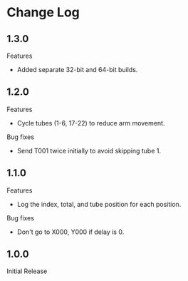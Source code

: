 # Change Log

## 1.3.0

Features

  - Added separate 32-bit and 64-bit builds.

## 1.2.0

Features

  - Cycle tubes (1-6, 17-22) to reduce arm movement.

Bug fixes

  - Send T001 twice initially to avoid skipping tube 1.

## 1.1.0

Features

  - Log the index, total, and tube position for each position.

Bug fixes

  - Don't go to X000, Y000 if delay is 0.

## 1.0.0

Initial Release
